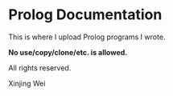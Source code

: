 Prolog Documentation
===

This is where I upload Prolog programs I wrote.

**No use/copy/clone/etc. is allowed.**

All rights reserved.

Xinjing Wei
